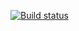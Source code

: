 [![Build status](https://ci.appveyor.com/api/projects/status/x2v92xtygdcwe4py?svg=true)](https://ci.appveyor.com/project/MariaD04/ajshomework-7-1)